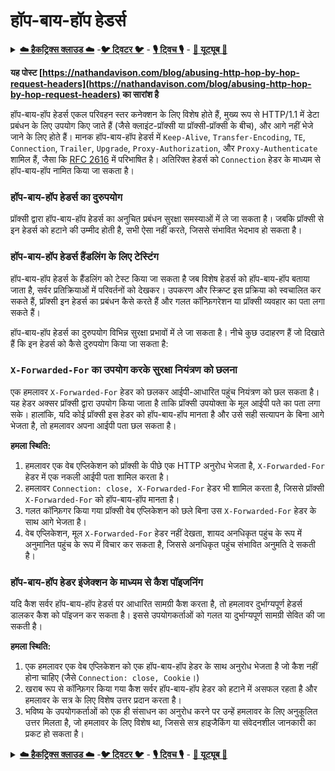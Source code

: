 # हॉप-बाय-हॉप हेडर्स

<details>

<summary><a href="https://cloud.hacktricks.xyz/pentesting-cloud/pentesting-cloud-methodology"><strong>☁️ हैकट्रिक्स क्लाउड ☁️</strong></a> -<a href="https://twitter.com/hacktricks_live"><strong>🐦 ट्विटर 🐦</strong></a> - <a href="https://www.twitch.tv/hacktricks_live/schedule"><strong>🎙️ ट्विच 🎙️</strong></a> - <a href="https://www.youtube.com/@hacktricks_LIVE"><strong>🎥 यूट्यूब 🎥</strong></a></summary>

* क्या आप **साइबर सुरक्षा कंपनी** में काम करते हैं? क्या आप चाहते हैं कि आपकी **कंपनी को हैकट्रिक्स में विज्ञापित किया जाए**? या क्या आपको **PEASS के नवीनतम संस्करण देखना है या HackTricks को PDF में डाउनलोड करना है**? [**सब्सक्रिप्शन प्लान्स**](https://github.com/sponsors/carlospolop) की जाँच करें!
* [**द पीएस फैमिली**](https://opensea.io/collection/the-peass-family) की खोज करें, हमारा विशेष [**एनएफटी**](https://opensea.io/collection/the-peass-family) संग्रह।
* [**आधिकारिक PEASS और HackTricks स्वैग**](https://peass.creator-spring.com) प्राप्त करें।
* **शामिल हों** [**💬**](https://emojipedia.org/speech-balloon/) [**डिस्कॉर्ड समूह**](https://discord.gg/hRep4RUj7f) या [**टेलीग्राम समूह**](https://t.me/peass) या **मुझे** **ट्विटर** पर **फॉलो** करें [**🐦**](https://github.com/carlospolop/hacktricks/tree/7af18b62b3bdc423e11444677a6a73d4043511e9/\[https:/emojipedia.org/bird/README.md)[**@carlospolopm**](https://twitter.com/hacktricks_live)**।**
* **अपने हैकिंग ट्रिक्स साझा करें, [हैकट्रिक्स रेपो](https://github.com/carlospolop/hacktricks) और [हैकट्रिक्स-क्लाउड रेपो](https://github.com/carlospolop/hacktricks-cloud)** में पीआर जमा करके।

</details>

**यह पोस्ट [https://nathandavison.com/blog/abusing-http-hop-by-hop-request-headers](https://nathandavison.com/blog/abusing-http-hop-by-hop-request-headers) का सारांश है**

हॉप-बाय-हॉप हेडर्स एकल परिवहन स्तर कनेक्शन के लिए विशेष होते हैं, मुख्य रूप से HTTP/1.1 में डेटा प्रबंधन के लिए उपयोग किए जाते हैं (जैसे क्लाइंट-प्रॉक्सी या प्रॉक्सी-प्रॉक्सी के बीच), और आगे नहीं भेजे जाने के लिए होते हैं। मानक हॉप-बाय-हॉप हेडर्स में `Keep-Alive`, `Transfer-Encoding`, `TE`, `Connection`, `Trailer`, `Upgrade`, `Proxy-Authorization`, और `Proxy-Authenticate` शामिल हैं, जैसा कि [RFC 2616](https://tools.ietf.org/html/rfc2616#section-13.5.1) में परिभाषित है। अतिरिक्त हेडर्स को `Connection` हेडर के माध्यम से हॉप-बाय-हॉप नामित किया जा सकता है।

### हॉप-बाय-हॉप हेडर्स का दुरुपयोग
प्रॉक्सी द्वारा हॉप-बाय-हॉप हेडर्स का अनुचित प्रबंधन सुरक्षा समस्याओं में ले जा सकता है। जबकि प्रॉक्सी से इन हेडर्स को हटाने की उम्मीद होती है, सभी ऐसा नहीं करते, जिससे संभावित भेदभाव हो सकता है।

### हॉप-बाय-हॉप हेडर्स हैंडलिंग के लिए टेस्टिंग
हॉप-बाय-हॉप हेडर्स के हैंडलिंग को टेस्ट किया जा सकता है जब विशेष हेडर्स को हॉप-बाय-हॉप बताया जाता है, सर्वर प्रतिक्रियाओं में परिवर्तनों को देखकर। उपकरण और स्क्रिप्ट इस प्रक्रिया को स्वचालित कर सकते हैं, प्रॉक्सी इन हेडर्स का प्रबंधन कैसे करते हैं और गलत कॉन्फ़िगरेशन या प्रॉक्सी व्यवहार का पता लगा सकते हैं।

हॉप-बाय-हॉप हेडर्स का दुरुपयोग विभिन्न सुरक्षा प्रभावों में ले जा सकता है। नीचे कुछ उदाहरण हैं जो दिखाते हैं कि इन हेडर्स को कैसे दुरुपयोग किया जा सकता है:

### `X-Forwarded-For` का उपयोग करके सुरक्षा नियंत्रण को छलना
एक हमलावर `X-Forwarded-For` हेडर को छलकर आईपी-आधारित पहुंच नियंत्रण को छल सकता है। यह हेडर अक्सर प्रॉक्सी द्वारा उपयोग किया जाता है ताकि प्रॉक्सी उपयोक्ता के मूल आईपी पते का पता लगा सके। हालांकि, यदि कोई प्रॉक्सी इस हेडर को हॉप-बाय-हॉप मानता है और उसे सही सत्यापन के बिना आगे भेजता है, तो हमलावर अपना आईपी पता छल सकता है।

**हमला स्थिति:**
1. हमलावर एक वेब एप्लिकेशन को प्रॉक्सी के पीछे एक HTTP अनुरोध भेजता है, `X-Forwarded-For` हेडर में एक नकली आईपी पता शामिल करता है।
2. हमलावर `Connection: close, X-Forwarded-For` हेडर भी शामिल करता है, जिससे प्रॉक्सी `X-Forwarded-For` को हॉप-बाय-हॉप मानता है।
3. गलत कॉन्फ़िगर किया गया प्रॉक्सी वेब एप्लिकेशन को छले बिना उस `X-Forwarded-For` हेडर के साथ आगे भेजता है।
4. वेब एप्लिकेशन, मूल `X-Forwarded-For` हेडर नहीं देखता, शायद अनधिकृत पहुंच के रूप में अनुमानित पहुंच के रूप में विचार कर सकता है, जिससे अनधिकृत पहुंच संभावित अनुमति दे सकती है।

### हॉप-बाय-हॉप हेडर इंजेक्शन के माध्यम से कैश पॉइजनिंग
यदि कैश सर्वर हॉप-बाय-हॉप हेडर्स पर आधारित सामग्री कैश करता है, तो हमलावर दुर्भाग्यपूर्ण हेडर्स डालकर कैश को पॉइजन कर सकता है। इससे उपयोगकर्ताओं को गलत या दुर्भाग्यपूर्ण सामग्री सेवित की जा सकती है।

**हमला स्थिति:**
1. एक हमलावर एक वेब एप्लिकेशन को एक हॉप-बाय-हॉप हेडर के साथ अनुरोध भेजता है जो कैश नहीं होना चाहिए (जैसे `Connection: close, Cookie`।)
2. खराब रूप से कॉन्फ़िगर किया गया कैश सर्वर हॉप-बाय-हॉप हेडर को हटाने में असफल रहता है और हमलावर के सत्र के लिए विशेष उत्तर प्रदान करता है।
3. भविष्य के उपयोगकर्ताओं को एक ही संसाधन का अनुरोध करने पर उन्हें हमलावर के लिए अनुकूलित उत्तर मिलता है, जो हमलावर के लिए विशेष था, जिससे सत्र हाइजैकिंग या संवेदनशील जानकारी का प्रकट हो सकता है।

<details>

<summary><a href="https://cloud.hacktricks.xyz/pentesting-cloud/pentesting-cloud-methodology"><strong>☁️ हैकट्रिक्स क्लाउड ☁️</strong></a> -<a href="https://twitter.com/hacktricks_live"><strong>🐦 ट्विटर 🐦</strong></a> - <a href="https://www.twitch.tv/hacktricks_live/schedule"><strong>🎙️ ट्विच 🎙️</strong></a> - <a href="https://www.youtube.com/@hacktricks_LIVE"><strong>🎥 यूट्यूब 🎥</strong></a></summary>

* क्या आप **साइबर सुरक्षा कंपनी** में काम करते हैं? क्या आप चाहते हैं कि आपकी **कंपनी को हैकट्रिक्स में विज्ञापित किया जाए**? या क्या आपको **PEASS के नवीनतम संस्करण देखना है या HackTricks को PDF में डाउनलोड करना है**? [**सब्सक्रिप्शन प्लान्स**](https://github.com/sponsors/carlospolop) की जाँच करें!
* [**द पीएस फैमिली**](https://opensea.io/collection/the-peass-family) की खोज करें, हमारा
